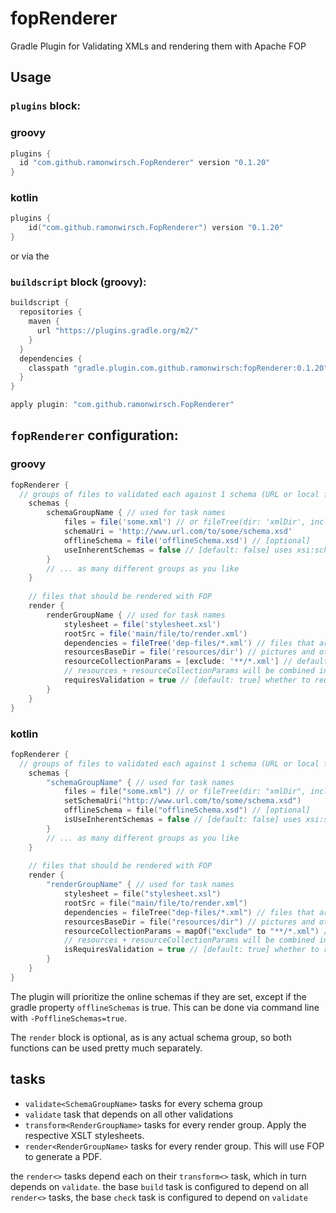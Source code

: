 # fopRenderer
Gradle Plugin for Validating XMLs and rendering them with Apache FOP

## Usage

### `plugins` block:

### groovy
```groovy
plugins {
  id "com.github.ramonwirsch.FopRenderer" version "0.1.20"
}
```
### kotlin
```kotlin
plugins {
    id("com.github.ramonwirsch.FopRenderer") version "0.1.20"
}
```
or via the

### `buildscript` block (groovy):
```groovy
buildscript {
  repositories {
    maven {
      url "https://plugins.gradle.org/m2/"
    }
  }
  dependencies {
    classpath "gradle.plugin.com.github.ramonwirsch:fopRenderer:0.1.20"
  }
}

apply plugin: "com.github.ramonwirsch.FopRenderer"
```

## `fopRenderer` configuration:
### groovy
```groovy
fopRenderer {
  // groups of files to validated each against 1 schema (URL or local file)
	schemas {
		schemaGroupName { // used for task names
			files = file('some.xml') // or fileTree(dir: 'xmlDir', include: '*.xml')
			schemaUri = 'http://www.url.com/to/some/schema.xsd'
			offlineSchema = file('offlineSchema.xsd') // [optional]
			useInherentSchemas = false // [default: false] uses xsi:schemaLocation tags or Doctype statements in the XML files for validation instead of forced schema
		}
		// ... as many different groups as you like
	}
	
	// files that should be rendered with FOP
	render {
		renderGroupName { // used for task names
			stylesheet = file('stylesheet.xsl')
			rootSrc = file('main/file/to/render.xml')
			dependencies = fileTree('dep-files/*.xml') // files that are monitored by transformTask. Defaults to siblings of rootSrc
			resourcesBaseDir = file('resources/dir') // pictures and other resources. Links will be interpreted relative to this
			resourceCollectionParams = [exclude: '**/*.xml'] // default: params for resource fileTree.
			// resources + resourceCollectionParams will be combined into a FileCollection that is monitored for changes by the renderTask
			requiresValidation = true // [default: true] whether to require passing of schema validation before attempting to transform/render
		}
	}
}
```
### kotlin
```kotlin
fopRenderer {
  // groups of files to validated each against 1 schema (URL or local file)
	schemas {
		"schemaGroupName" { // used for task names
			files = file("some.xml") // or fileTree(dir: "xmlDir", include: "*.xml")
			setSchemaUri("http://www.url.com/to/some/schema.xsd")
			offlineSchema = file("offlineSchema.xsd") // [optional]
			isUseInherentSchemas = false // [default: false] uses xsi:schemaLocation tags or Doctype statements in the XML files for validation instead of forced schema
		}
		// ... as many different groups as you like
	}
	
	// files that should be rendered with FOP
	render {
		"renderGroupName" { // used for task names
			stylesheet = file("stylesheet.xsl")
			rootSrc = file("main/file/to/render.xml")
			dependencies = fileTree("dep-files/*.xml") // files that are monitored by transformTask. Defaults to siblings of rootSrc
			resourcesBaseDir = file("resources/dir") // pictures and other resources. Links will be interpreted relative to this
			resourceCollectionParams = mapOf("exclude" to "**/*.xml") // default: params for resource fileTree.
			// resources + resourceCollectionParams will be combined into a FileCollection that is monitored for changes by the renderTask
			isRequiresValidation = true // [default: true] whether to require passing of schema validation before attempting to transform/render
		}
	}
}
```

The plugin will prioritize the online schemas if they are set, except if the gradle property `offlineSchemas` is true.
This can be done via command line with `-PofflineSchemas=true`.

The `render` block is optional, as is any actual schema group, so both functions can be used pretty much separately.

## tasks
* `validate<SchemaGroupName>` tasks for every schema group
* `validate` task that depends on all other validations
* `transform<RenderGroupName>` tasks for every render group. Apply the respective XSLT stylesheets.
* `render<RenderGroupName>` tasks for every render group. This will use FOP to generate a PDF.

the `render<>` tasks depend each on their `transform<>` task, which in turn depends on `validate`.
the base `build` task is configured to depend on all `render<>` tasks, the base `check` task is configured to depend on `validate`
